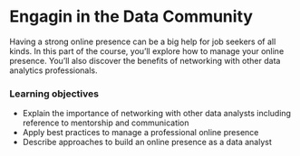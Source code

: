 # Engagin in the Data Community
Having a strong online presence can be a big help for job seekers of all kinds. In this part of the course, you’ll explore how to manage your online presence. You’ll also discover the benefits of networking with other data analytics professionals.
### Learning objectives
* Explain the importance of networking with other data analysts including reference to mentorship and communication
* Apply best practices to manage a professional online presence
* Describe approaches to build an online presence as a data analyst
